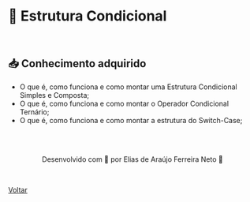 <h1>🔀 Estrutura Condicional</h1>

<br>

<h2> 📥 Conhecimento adquirido </h2>

- O que é, como funciona e como montar uma Estrutura Condicional Simples e Composta;
- O que é, como funciona e como montar o Operador Condicional Ternário;
- O que é, como funciona e como montar a estrutura do Switch-Case;


<br><br>

<p align="center"> Desenvolvido com 💜 por Elias de Araújo Ferreira Neto 👋 <p>

<br>

<a href="./README.md">Voltar</a>